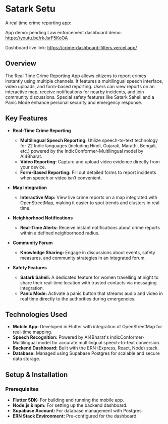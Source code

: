 # Satark Setu

A real time crime reporting app:

App demo: pending
Law enforcement dashboard demo: https://youtu.be/rkJsrF5KoOA

Dashboard live link: https://crime-dashboard-filters.vercel.app/

## Overview

The Real Time Crime Reporting App allows citizens to report crimes instantly using multiple channels. It features a multilingual speech interface, video uploads, and form-based reporting. Users can view reports on an interactive map, receive notifications for nearby incidents, and join community discussions. Special safety features like Satark Saheli and a Panic Mode enhance personal security and emergency response.

## Key Features

- **Real-Time Crime Reporting**
  - **Multilingual Speech Reporting:** Utilize speech-to-text technology for 22 Indic languages (including Hindi, Gujarati, Marathi, Bengali, etc.) powered by the IndicConformer-Multilingual model by AI4Bharat.
  - **Video Reporting:** Capture and upload video evidence directly from your device.
  - **Form-Based Reporting:** Fill out detailed forms to report incidents when speech or video isn’t convenient.
  
- **Map Integration**
  - **Interactive Map:** View live crime reports on a map integrated with OpenStreetMap, making it easier to spot trends and clusters in real time.
  
- **Neighborhood Notifications**
  - **Real-Time Alerts:** Receive instant notifications about crime reports within a defined neighborhood radius.
  
- **Community Forum**
  - **Knowledge Sharing:** Engage in discussions about events, safety measures, and community strategies in an integrated forum.
  
- **Safety Features**
  - **Satark Saheli:** A dedicated feature for women travelling at night to share their real-time location with trusted contacts via messaging integration.
  - **Panic Mode:** Activate a panic button that streams audio and video in real time directly to the authorities during emergencies.

## Technologies Used

- **Mobile App:** Developed in Flutter with integration of OpenStreetMap for real-time mapping.
- **Speech Recognition:** Powered by AI4Bharat's IndicConformer-Multilingual model for accurate multilingual speech-to-text conversion.
- **Backend Dashboard:** Built with the ERN (Express, React, Node) stack.
- **Database:** Managed using Supabase Postgres for scalable and secure data storage.

## Setup & Installation

### Prerequisites

- **Flutter SDK:** For building and running the mobile app.
- **Node.js & npm:** For setting up the backend dashboard.
- **Supabase Account:** For database management with Postgres.
- **ERN Stack Environment:** Pre-configured for the dashboard.

